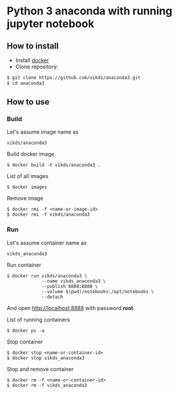 # Python 3 anaconda with running jupyter notebook

## How to install

* Install [docker](https://docs.docker.com/engine/install/)
* Clone repository:

```bash
$ git clone https://github.com/vikds/anaconda3.git
$ cd anaconda3
```

## How to use

### Build

Let's assume image name as

    vikds/anaconda3

Build docker image

    $ docker build -t vikds/anaconda3 .

List of all images

    $ docker images

Remove image

    $ docker rmi -f <name-or-image-id>
    $ docker rmi -f vikds/anaconda3

### Run

Let's assume container name as

    vikds_anaconda3

Run container

    $ docker run vikds/anaconda3 \
                 --name vikds_anaconda3 \
                 --publish 8888:8888 \
                 --volume $(pwd)/notebooks:/opt/notebooks \
                 --detach

And open [http://localhost:8888](http://localhost:8888/) with password **root**.

List of running containers

    $ docker ps -a

Stop container

    $ docker stop <name-or-container-id>
    $ docker stop vikds_anaconda3

Stop and remove container

    $ docker rm -f <name-or-container-id>
    $ docker rm -f vikds_anaconda3
